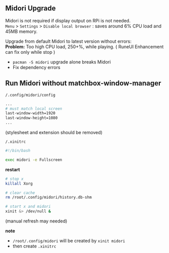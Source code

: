 ## Midori Upgrade
Midori is not required if display output on RPi is not needed.  
`Menu` > `Settings` > `Disable local browser` : saves around 6% CPU load and 45MB memory.  

Upgrade from default Midori to latest version without errors:  
**Problem:** Too high CPU load, 250+%, while playing. ( RuneUI Enhancement can fix only while stop )
- `pacman -S midori` upgrade alone breaks Midori
- Fix dependency errors

## Run Midori without matchbox-window-manager
`/.config/midori/config`
```sh
...
# must match local screen
last-window-width=1920
last-window-height=1080
...
```
(stylesheet and extension should be removed)

`/.xinitrc`
```sh
#!/bin/bash

exec midori -e Fullscreen
```

**restart**
```sh
# stop x
killall Xorg

# clear cache
rm /root/.config/midori/history.db-shm

# start x and midori
xinit &> /dev/null &
```
(manual refresh may needed)

**note**
- `/root/.config/midori` will be created by `xinit midori`
- then create `.xinitrc`
